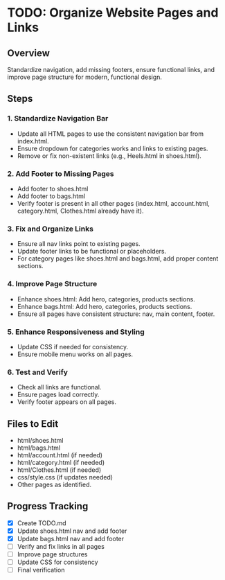 # TODO: Organize Website Pages and Links

## Overview
Standardize navigation, add missing footers, ensure functional links, and improve page structure for modern, functional design.

## Steps

### 1. Standardize Navigation Bar
- Update all HTML pages to use the consistent navigation bar from index.html.
- Ensure dropdown for categories works and links to existing pages.
- Remove or fix non-existent links (e.g., Heels.html in shoes.html).

### 2. Add Footer to Missing Pages
- Add footer to shoes.html
- Add footer to bags.html
- Verify footer is present in all other pages (index.html, account.html, category.html, Clothes.html already have it).

### 3. Fix and Organize Links
- Ensure all nav links point to existing pages.
- Update footer links to be functional or placeholders.
- For category pages like shoes.html and bags.html, add proper content sections.

### 4. Improve Page Structure
- Enhance shoes.html: Add hero, categories, products sections.
- Enhance bags.html: Add hero, categories, products sections.
- Ensure all pages have consistent structure: nav, main content, footer.

### 5. Enhance Responsiveness and Styling
- Update CSS if needed for consistency.
- Ensure mobile menu works on all pages.

### 6. Test and Verify
- Check all links are functional.
- Ensure pages load correctly.
- Verify footer appears on all pages.

## Files to Edit
- html/shoes.html
- html/bags.html
- html/account.html (if needed)
- html/category.html (if needed)
- html/Clothes.html (if needed)
- css/style.css (if updates needed)
- Other pages as identified.

## Progress Tracking
- [x] Create TODO.md
- [x] Update shoes.html nav and add footer
- [x] Update bags.html nav and add footer
- [ ] Verify and fix links in all pages
- [ ] Improve page structures
- [ ] Update CSS for consistency
- [ ] Final verification
